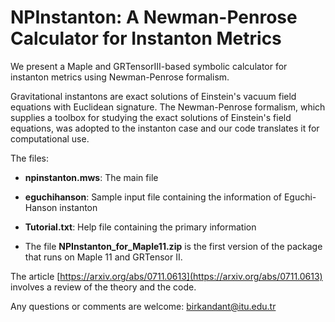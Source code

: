 # NPInstanton: A Newman-Penrose Calculator for Instanton Metrics

We present a Maple and GRTensorIII-based symbolic calculator for instanton metrics using Newman-Penrose formalism. 

Gravitational instantons are exact solutions of Einstein's vacuum field equations with Euclidean signature. The Newman-Penrose formalism, which supplies a toolbox for studying the exact solutions of Einstein's field equations, was adopted to the instanton case and our code translates it for computational use.

The files:

- **npinstanton.mws**: The main file

- **eguchihanson**: Sample input file containing the information of Eguchi-Hanson instanton
  
- **Tutorial.txt**: Help file containing the primary information

- The file **NPInstanton_for_Maple11.zip** is the first version of the package that runs on Maple 11 and GRTensor II.

The article [https://arxiv.org/abs/0711.0613](https://arxiv.org/abs/0711.0613) involves a review of the theory and the code.


Any questions or comments are welcome: birkandant@itu.edu.tr 
